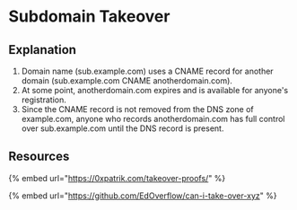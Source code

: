 # Subdomain Takeover

## Explanation

1. Domain name (sub.example.com) uses a CNAME record for another domain (sub.example.com CNAME anotherdomain.com).&#x20;
2. At some point, anotherdomain.com expires and is available for anyone's registration.&#x20;
3. Since the CNAME record is not removed from the DNS zone of example.com, anyone who records anotherdomain.com has full control over sub.example.com until the DNS record is present.

## Resources

{% embed url="https://0xpatrik.com/takeover-proofs/" %}

{% embed url="https://github.com/EdOverflow/can-i-take-over-xyz" %}
